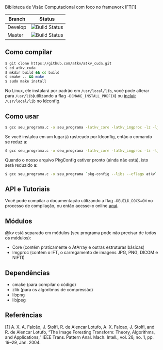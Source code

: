 Biblioteca de Visão Computacional com foco no framework IFT[1]

| Branch  | Status |
| ------------- | ------------- |
| Develop  | ![Build Status](https://travis-ci.org/atkv/atkv_cuda.svg?branch=develop) |
| Master  | ![Build Status](https://travis-ci.org/atkv/atkv_cuda.svg?branch=master) |

## Como compilar

~~~~bash
$ git clone https://github.com/atkv/atkv_cuda.git
$ cd atkv_cuda
$ mkdir build && cd build
$ cmake .. && make
$ sudo make install
~~~~

No Linux, ele instalará por padrão em `/usr/local/lib`, você pode alterar para `/usr/lib`(utilizando a flag `-DCMAKE_INSTALL_PREFIX`) ou [incluir](http://stackoverflow.com/questions/17889799/libraries-in-usr-local-lib-not-found) `/usr/local/lib` no ldconfig.

## Como usar

~~~bash
$ gcc seu_programa.c -o seu_programa -latkv_core -latkv_imgproc -lz -ljpeg -lpng -I<caminho_dos_cabecalhos> -L<caminho_das_bibliotecas>
~~~

Se você instalou em um lugar já rastreado por ldconfig, então o comando se reduz a:

~~~bash
$ gcc seu_programa.c -o seu_programa -latkv_core -latkv_imgproc -lz -ljpeg -lpng -I<caminho_dos_cabecalhos> 
~~~

Quando o nosso arquivo PkgConfig estiver pronto (ainda não está), isto será reduzido a:

~~~bash
$ gcc seu_programa.c -o seu_programa `pkg-config --libs --cflags atkv`
~~~

## API e Tutoriais

Você pode compilar a documentação utilizando a flag `-DBUILD_DOCS=ON` no processo de compilação, ou então acesse-o online [aqui](http://atkv.github.io/docs).

## Módulos

\@kv está separado em módulos (seu programa pode não precisar de todos os módulos):

- Core (contém praticamente o AtArray e outras estruturas básicas)
- Imgproc (contém o IFT, o carregamento de imagens JPG, PNG, DICOM e NIFTI)

## Dependências

- cmake (para compilar o código)
- zlib (para os algoritmos de compressão)
- libpng
- libjpeg

## Referências

[1] A. X. A. Falcão, J. Stolfi, R. de Alencar Lotufo, A. X. Falcao, J. Stolfi, and R. de Alencar Lotufo, “The Image Foresting Transform: Theory, Algorithms, and Applications,” IEEE Trans. Pattern Anal. Mach. Intell., vol. 26, no. 1, pp. 19–29, Jan. 2004. 


